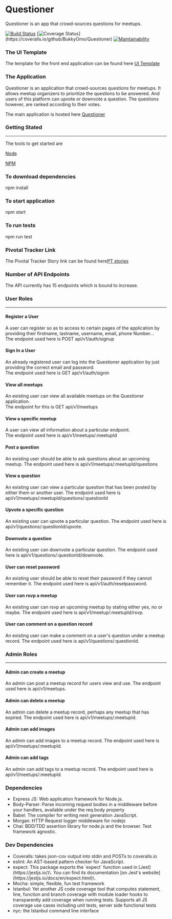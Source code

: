 # Questioner
Questioner is an app that crowd-sources questions for meetups.

[![Build Status](https://travis-ci.org/BukkyOmo/Questioner.svg?branch=develop)](https://travis-ci.org/BukkyOmo/Questioner)
[![Coverage Status](https://coveralls.io/repos/github/BukkyOmo/Questioner/badge.svg?branch=develop&kill_cache=1")](https://coveralls.io/github/BukkyOmo/Questioner)
[![Maintainability](https://api.codeclimate.com/v1/badges/908298e713ba426ef975/maintainability)](https://codeclimate.com/github/BukkyOmo/Questioner/maintainability)


<h3>The UI Template</h3> 

The template for the front end application can be found here <a href="https://bukkyomo.github.io/Questioner/UI/indexpage.html">UI Template</a><br>

<h3>The Application</h3>
Questioner is an application that crowd-sources questions for meetups. It allows meetup organizers to prioritize the questions to be answered. And users of this platform can upvote or downvote a question. The questions however, are ranked according to their votes.

The main application is hosted here <a href="https://bukkyomo-questioner.herokuapp.com/api/v1/">Questioner</a><br>

<h3>Getting Stated</h3><hr>

The tools to get started are

<a href="nodejs.org">Node</a>

<a href="npm.com">NPM</a>

<h3>To download dependencies</h3>
npm install

<h3>To start application</h3>
npm start

<h3>To run tests</h3>
npm run test


<h3>Pivotal Tracker Link</h3>
The Pivotal Tracker Story link can be found here<a href="https://www.pivotaltracker.com/n/projects/2232154">PT stories</a><br>

<h3>Number of API Endpoints</h3>
The API currently has 15 endpoints which is bound to increase.<br>

<h3>User Roles</h3><hr>
<h4>Register a User</h4>
A user can register so as to access to certain pages of the application by providing their firstname, lastname, username, email, phone Number...<br>The endpoint used here is POST api/v1/auth/signup<br>



<h4>Sign In a User</h4>
An already registered user can log into the Questioner application by just providing the correct email and password.<br>The endpoint used here is GET api/v1/auth/signin<br>



<h4>View all meetups</h4>
An existing user can view all available meetups on the Questioner application.<br>The endpoint for this is GET api/v1/meetups<br>



<h4>View a specific meetup</h4>
A user can view all information about a particular endpoint.<br>The endpoint used here is api/v1/meetups/:meetupId<br>


<h4>Post a question</h4>
An existing user should be able to ask questions about an upcoming meetup. The endpoint used here is api/v1/meetups/:meetupId/questions<br>


<h4>View a question</h4>
An existing user can view a particular question that has been posted by either them or another user. The endpoint used here is api/v1/meetups/:meetupId/questions/:questionId<br>


<h4>Upvote a specific question</h4>
An existing user can upvote a particular question. The endpoint used here is api/v1/questions/:questionId/upvote.<br>


<h4>Downvote a question</h4>
An existing user can downvote a particular question. The endpoint used here is api/v1/questions/:questionId/downvote.<br>


<h4>User can reset password</h4>
An existing user should be able to reset their password if they cannot remember it. The endpoint used here is 
api/v1/auth/resetpassword.<br>


<h4>User can rsvp a meetup</h4>
An existing user can rsvp an upcoming meetup by stating either yes, no or maybe. The endpoint used here is api/v1/meetup/:meetupId/rsvp.<br>


<h4>User can comment on a question record</h4>
An existing user can make a comment on a user's question under a meetup record. The endpoint used here is api/v1/questions/:questionId.<br>

<h3>Admin Roles</h3><hr>
<h4>Admin can create a meetup</h4>
An admin can post a meetup record for users view and use. The endpoint used here is api/v1/meetups.<br>


<h4>Admin can delete a meetup</h4>
An admin can delete a meetup record, perhaps any meetup that has expired. The endpoint used here is api/v1/meetups/:meetupId.<br>


<h4>Admin can add images</h4>
An admin can add images to a meetup record. The endpoint used here is api/v1/meetups/:meetupId.<br>

<h4>Admin can add tags</h4>
An admin can add tags to a meetup record. The endpoint used here is api/v1/meetups/:meetupId.<br>

<h3>Dependencies</h3>
<ul>
	<li>Express JS: Web application framework for Node.js.</li>
	<li>Body-Parser: Parse incoming request bodies in a middleware before your handlers, available under the req.body property</li>
	<li>Babel: The compiler for writing next generation JavaScript.</li>
	<li>Morgan: HTTP Request logger middleware for nodejs</li>
	<li>Chai: BDD/TDD assertion library for node.js and the browser. Test framework agnostic.</li>
</ul>

<h3>Dev Dependencies</h3>
<ul>
	<li>Coveralls: takes json-cov output into stdin and POSTs to coveralls.io</li>
	<li>eslint: An AST-based pattern checker for JavaScript.</li>
	<li>expect: This package exports the `expect` function used in [Jest](https://jestjs.io/)\. You can find its documentation [on Jest's website](https://jestjs.io/docs/en/expect.html)\.</li>
	<li>Mocha: simple, flexible, fun test framework</li>
	<li>Istanbul: Yet another JS code coverage tool that computes statement, line, function and branch coverage with module loader hooks to transparently add coverage when running tests. Supports all JS coverage use cases including unit tests, server side functional tests</li>
	<li>nyc: the Istanbul command line interface</li>
</ul>